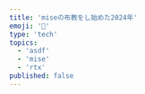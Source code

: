 ```yaml
---
title: 'miseの布教をし始めた2024年'
emoji: '🔧'
type: 'tech'
topics:
  - 'asdf'
  - 'mise'
  - 'rtx'
published: false
---
```


<!-- mise-en-place-2024 -->
